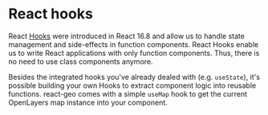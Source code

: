 # React hooks

React [Hooks](https://reactjs.org/docs/hooks-intro.html) were introduced in React 16.8 and allow us to handle state management and side-effects in function components. React Hooks enable us to write React applications with only function components. Thus, there is no need to use class components anymore.

Besides the integrated hooks you've already dealed with (e.g. `useState`), it's possible building your own Hooks to extract component logic into reusable functions. react-geo comes with a simple `useMap` hook to get the current OpenLayers map instance into your component.